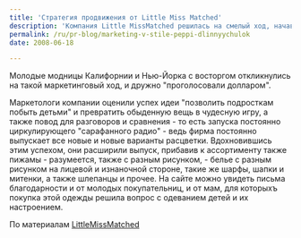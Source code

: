 ```yaml
---
title: 'Стратегия продвижения от Little Miss Matched'
description: 'Компания Little MissMatched решилась на смелый ход, начав продавать носки (только для девочек и девушек!) не по 2, а по 3, и при этом все носки в одной упаковке - разные. Сама компания объясняет наличие трех носков в упаковке с юмором - "один ведь все равно потеряется".'
permalink: /ru/pr-blog/marketing-v-stile-peppi-dlinnyychulok
date: 2008-06-18

---
```


Молодые модницы Калифорнии и Нью-Йорка с восторгом откликнулись на такой маркетинговый ход, и дружно "проголосовали долларом".

Маркетологи компании оценили успех идеи "позволить подросткам побыть детьми" и превратить обыденную вещь в чудесную игру, а также повод для разговоров и сравнения - то есть запуска постоянно циркулирующего "сарафанного радио" - ведь фирма постоянно выпускает все новые и  новые варианты расцветки. Вдохновившись этим успехом, они расширили выпуск, прибавив к ассортименту также пижамы  - разумеется, также с разным рисунком,  - белье с разным рисунком на лицевой и изнаночной стороне, такие же шарфы, шапки и митенки, а также шлепанцы и прочее. На сайте можно увидеть письма благодарности и от молодых покупательниц, и от мам, для которыхъ покупка этой одежды решила вопрос с одеванием детей и их настроением.

По материалам <a href="http://www.littlemissmatched.com/">LittleMissMatched</a>

